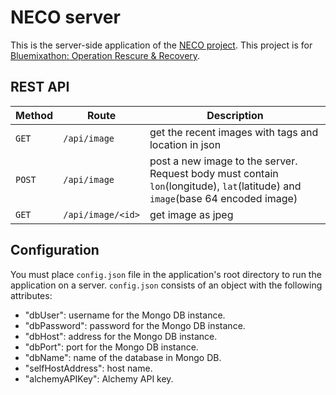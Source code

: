 # NECO server

This is the server-side application of the [NECO project](http://devpost.com/software/neco).
This project is for [Bluemixathon: Operation Rescure & Recovery](http://bluemixathon.devpost.com/).

## REST API

|Method|Route|Description|
|---|---|---|
|`GET`|`/api/image`|get the recent images with tags and location in json|
|`POST`|`/api/image`|post a new image to the server. Request body must contain `lon`(longitude), `lat`(latitude) and `image`(base 64 encoded image)|
|`GET`|`/api/image/<id>`|get image as jpeg|

## Configuration

You must place `config.json` file in the application's root directory to run the application on a server.
`config.json` consists of an object with the following attributes:

- "dbUser": username for the Mongo DB instance.
- "dbPassword": password for the Mongo DB instance.
- "dbHost": address for the Mongo DB instance.
- "dbPort": port for the Mongo DB instance.
- "dbName": name of the database in Mongo DB.
- "selfHostAddress": host name.
- "alchemyAPIKey": Alchemy API key.
